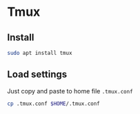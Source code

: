 # Tmux

## Install

``` bash
sudo apt install tmux
```

## Load settings

Just copy and paste to home file `.tmux.conf`

``` bash
cp .tmux.conf $HOME/.tmux.conf
```
